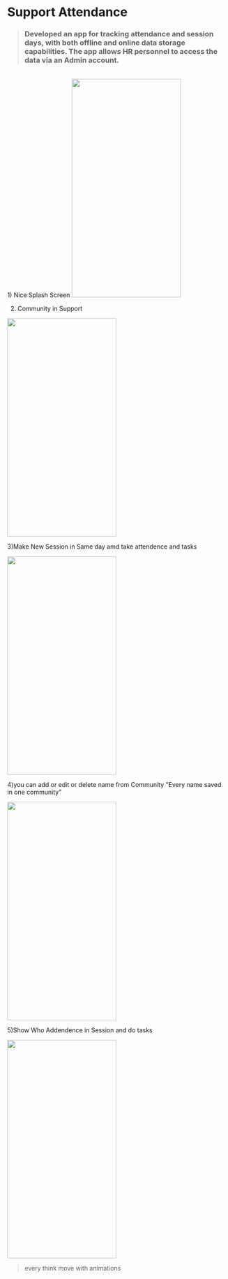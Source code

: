 # Support Attendance

> ### Developed an app for tracking attendance and session days, with both offline and online data storage capabilities. The app allows HR personnel to access the data via an Admin account.
<br>
1) Nice Splash Screen

<img src="https://user-images.githubusercontent.com/63438088/159057318-63c90a20-be85-477f-89b2-fe9c6261882b.jpg" width="250" height="500">

2) Community in Support

<img src="https://user-images.githubusercontent.com/63438088/159057694-d98aa7bc-e02f-4328-9f82-ca50c9e09bfc.jpg" width="250" height="500">

3)Make New Session in Same day amd take attendence and tasks

<img src="https://user-images.githubusercontent.com/63438088/159058437-7ec51b35-6488-4ebe-bc66-cfda88811284.jpg" width="250" height="500">

4)you can add or edit or delete name from Community "Every name saved in one community"

<img src="https://user-images.githubusercontent.com/63438088/159059158-05c782a7-c729-40c9-828f-80fb126b69a8.jpg" width="250" height="500">

5)Show Who Addendence in Session and do tasks

<img src="https://user-images.githubusercontent.com/63438088/159059022-d89d4252-81cb-4608-802f-2d7a520c6d8a.jpg" width="250" height="500">

>every think move with animations
